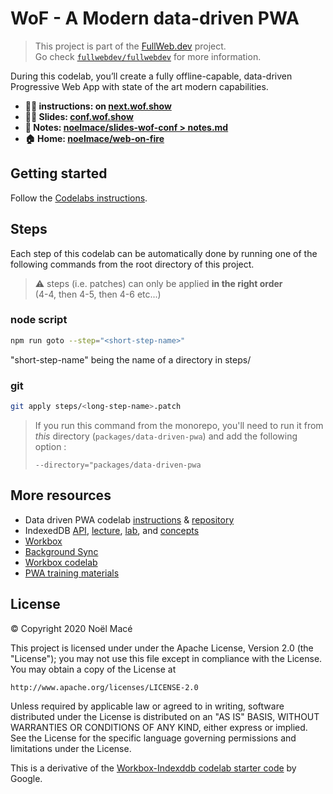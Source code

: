 # WoF - A Modern data-driven PWA

> This project is part of the [FullWeb.dev](https://fullweb.dev) project. \
> Go check [`fullwebdev/fullwebdev`](https://github.com/fullwebdev/fullwebdev) for more information.

During this codelab, you’ll create a fully offline-capable, data-driven Progressive Web App with state of the art modern capabilities.

- **:man_technologist: instructions: on [next.wof.show](https://next.wof.show/codelabs/doc/modern-data-driven)**
- **:man_teacher: Slides: [conf.wof.show](https://conf.wof.show)**
- **:book: Notes: [noelmace/slides-wof-conf > notes.md](https://github.com/noelmace/slides-wof-conf/blob/master/src/notes.md)**
- **:house: Home: [noelmace/web-on-fire](https://github.com/noelmace/web-on-fire)**



## Getting started

Follow the [Codelabs instructions](https://next.wof.show/codelabs/doc/modern-data-driven_fr).

## Steps

Each step of this codelab can be automatically done by running one of the following commands from the root directory of this project.

> :warning: steps (i.e. patches) can only be applied **in the right order**\
> (4-4, then 4-5, then 4-6 etc...)

### node script

```bash
npm run goto --step="<short-step-name>"
```

"short-step-name" being the name of a directory in steps/

### git

```bash
git apply steps/<long-step-name>.patch
```

> If you run this command from the monorepo, you'll need to run it from _this_ directory (`packages/data-driven-pwa`) and add the following option :
>
> `--directory="packages/data-driven-pwa`

## More resources

* Data driven PWA codelab [instructions](https://codelabs.developers.google.com/codelabs/workbox-indexeddb/index.html) & [repository](https://github.com/googlecodelabs/workbox-indexeddb)
* IndexedDB [API](https://developer.mozilla.org/en-US/docs/Web/API/IndexedDB_API), [lecture](https://developers.google.com/web/ilt/pwa/working-with-indexeddb-slides), [lab](https://developers.google.com/web/ilt/pwa/lab-indexeddb), and [concepts](https://developers.google.com/web/ilt/pwa/working-with-indexeddb)
* [Workbox](https://workboxjs.org/)
* [Background Sync](https://developers.google.com/web/updates/2015/12/background-sync)
* [Workbox codelab](https://codelabs.developers.google.com/codelabs/workbox-lab/#0)
* [PWA training materials](https://developers.google.com/web/ilt/pwa/)

## License

© Copyright 2020 Noël Macé

This project is licensed under under the Apache License, Version 2.0 (the "License");
you may not use this file except in compliance with the License.
You may obtain a copy of the License at

    http://www.apache.org/licenses/LICENSE-2.0

Unless required by applicable law or agreed to in writing, software
distributed under the License is distributed on an "AS IS" BASIS,
WITHOUT WARRANTIES OR CONDITIONS OF ANY KIND, either express or implied.
See the License for the specific language governing permissions and
limitations under the License.

This is a derivative of the [Workbox-Indexddb codelab starter code](https://github.com/googlecodelabs/workbox-indexeddb) by Google.
